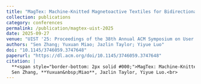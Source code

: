 ```yaml
---
title: "MagTex: Machine-Knitted Magnetoactive Textiles for Bidirectional Human-Machine Interface"
collection: publications
category: conferences
permalink: /publication/magtex-uist-2025
date: 2025-09-27
venue: "UIST '25: Proceedings of the 38th Annual ACM Symposium on User Interface Software and Technology"
authors: "Sen Zhang; Yuxuan Miao; Jazlin Taylor; Yiyue Luo"
doi: "10.1145/3746059.3747648"
paperurl: "https://dl.acm.org/doi/10.1145/3746059.3747648"
citation: |
  **<span style="border-bottom: 2px solid #000;">MagTex: Machine-Knitted Magnetoactive Textiles for Bidirectional Human-Machine Interface</span>. UIST2025 [<span style="color:#FFA500;">HONORABLE MENTION]</span>**  <br>
  Sen Zhang, **Yuxuan&nbsp;Miao**, Jazlin Taylor, Yiyue Luo.<br>
---
```


